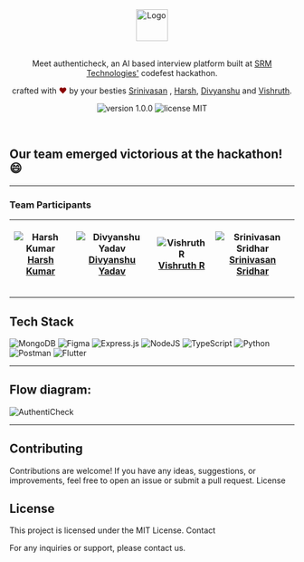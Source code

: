 <div align="center">
  <img alt="Logo" src="https://www.srmtech.com/wp-content/uploads/2022/03/logo.png" height="56" />
</div>


<br>
<p align="center">
Meet authenticheck, an AI based interview platform built at <a href="https://srmtech.com/">SRM Technologies'</a> codefest hackathon.
</p>
<p align="center">
crafted with <span style="color: #8b0000;">&hearts;</span> by your besties <a href="https://github.com/sri-2004">Srinivasan</a> , <a href="https://github.com/LordHarsh">Harsh</a>, <a href="https://github.com/divyanshu1810">Divyanshu</a> and <a href="https://github.com/vishruth-r">Vishruth</a>.
</p>
<p align="center">
    <img src="https://img.shields.io/badge/version-1.0.0-yellowgreen" alt="version 1.0.0"/>
    <img src="https://img.shields.io/badge/license-MIT-brightgreen" alt="license MIT"/>
</p>
<br>


## Our team emerged victorious at the hackathon! 😄 

**************************

### Team Participants


| <p align="center">![Harsh Kumar](https://github.com/LordHarsh.png?size=128)<br>[Harsh Kumar](https://github.com/LordHarsh)</p> | <p align="center">![Divyanshu Yadav](https://github.com/divyanshu1810.png?size=128)<br>[Divyanshu Yadav](https://github.com/divyanshu1810)</p> | <p align="center">![Vishruth R](https://github.com/vishruth-r.png?size=128)<br>[Vishruth R](https://github.com/vishruth-r)</p> | <p align="center">![Srinivasan Sridhar](https://github.com/vishruth-r.png?size=128)<br>[Srinivasan Sridhar](https://github.com/SRI-2004)</p> | 
| -------------------------------------------------------------------------------------------------------------------------------- | ------------------------------------------------------------------------------------------------------------------------------------------------------ | ------------------------------------------------------------------------------------------------------------------------------------------------------ |  ------------------------------------------------------------------------------------------------------------------------------------------------------ | 


**************************

## Tech Stack

![MongoDB](https://img.shields.io/badge/MongoDB-%234ea94b.svg?style=for-the-badge&logo=mongodb&logoColor=white)
![Figma](https://img.shields.io/badge/figma-%23F24E1E.svg?style=for-the-badge&logo=figma&logoColor=white)
![Express.js](https://img.shields.io/badge/express.js-%23404d59.svg?style=for-the-badge&logo=express&logoColor=%2361DAFB)
![NodeJS](https://img.shields.io/badge/node.js-6DA55F?style=for-the-badge&logo=node.js&logoColor=white)
![TypeScript](https://img.shields.io/badge/typescript-%23007ACC.svg?style=for-the-badge&logo=typescript&logoColor=white)
![Python](https://img.shields.io/badge/python-3670A0?style=for-the-badge&logo=python&logoColor=ffdd54)
![Postman](https://img.shields.io/badge/Postman-FF6C37?style=for-the-badge&logo=postman&logoColor=white)
![Flutter](https://img.shields.io/badge/Flutter-%2302569B.svg?style=for-the-badge&logo=Flutter&logoColor=white)

**************************

## Flow diagram:

![AuthentiCheck](https://github.com/divyanshu1810/codefest-24/assets/91051053/26761600-62fc-4fd2-b45c-3dcc3aa5c47d)


**************************

## Contributing

Contributions are welcome! If you have any ideas, suggestions, or improvements, feel free to open an issue or submit a pull request.
License

## License
This project is licensed under the MIT License.
Contact

For any inquiries or support, please contact us.
